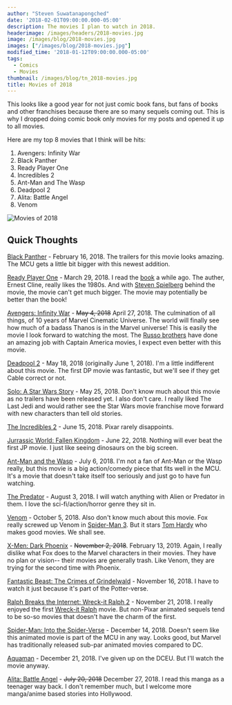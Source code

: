 ```yaml
---
author: "Steven Suwatanapongched"
date: '2018-02-01T09:00:00.000-05:00'
description: The movies I plan to watch in 2018.
headerimage: /images/headers/2018-movies.jpg
image: /images/blog/2018-movies.jpg
images: ["/images/blog/2018-movies.jpg"]
modified_time: '2018-01-12T09:00:00.000-05:00'
tags:
  - Comics
  - Movies
thumbnail: /images/blog/tn_2018-movies.jpg
title: Movies of 2018
---
```



This looks like a good year for not just comic book fans, but fans of books and other franchises because there are so many sequels coming out. This is why I dropped doing comic book only movies for my posts and opened it up to all movies.

Here are my top 8 movies that I think will be hits:

1. Avengers: Infinity War
2. Black Panther
3. Ready Player One
4. Incredibles 2
5. Ant-Man and The Wasp
6. Deadpool 2
7. Alita: Battle Angel
8. Venom

![Movies of 2018](/images/blog/2018-movies.jpg)

## Quick Thoughts

[Black Panther](http://www.imdb.com/title/tt1825683/) - February 16, 2018. The trailers for this movie looks amazing. The MCU gets a little bit bigger with this newest addition.

[Ready Player One](http://www.imdb.com/title/tt1677720/) - March 29, 2018. I read the [book](http://amzn.to/2DTgtTj) a while ago. The auther, Ernest Cline, really likes the 1980s. And with [Steven Spielberg](http://www.imdb.com/title/tt7133092/) behind the movie, the movie can't get much bigger. The movie may potentially be better than the book!

[Avengers: Infinity War](http://www.imdb.com/title/tt4154756/) - ~~May 4, 2018~~ April 27, 2018. The culmination of all things, of 10 years of Marvel Cinematic Universe. The world will finally see how much of a badass Thanos is in the Marvel universe! This is easily the movie I look forward to watching the most. The [Russo brothers](https://en.wikipedia.org/wiki/Russo_brothers) have done an amazing job with Captain America movies, I expect even better with this movie.

[Deadpool 2](http://www.imdb.com/title/tt5463162/) - May 18, 2018 (originally June 1, 2018). I'm a little indifferent about this movie. The first DP movie was fantastic, but we'll see if they get Cable correct or not.

[Solo: A Star Wars Story](http://www.imdb.com/title/tt3778644/) - May 25, 2018. Don't know much about this movie as no trailers have been released yet. I also don't care. I really liked The Last Jedi and would rather see the Star Wars movie franchise move forward with new characters than tell old stories.

[The Incredibles 2](http://www.imdb.com/title/tt3606756/) - June 15, 2018. Pixar rarely disappoints.

[Jurrassic World: Fallen Kingdom](http://www.imdb.com/title/tt4881806/) - June 22, 2018. Nothing will ever beat the first JP movie. I just like seeing dinosaurs on the big screen.

[Ant-Man and the Wasp](http://www.imdb.com/title/tt5095030) - July 6, 2018. I'm not a fan of Ant-Man or the Wasp really, but this movie is a big action/comedy piece that fits well in the MCU. It's a movie that doesn't take itself too seriously and just go to have fun watching.

[The Predator](http://www.imdb.com/title/tt3829266/) - August 3, 2018. I will watch anything with Alien or Predator in them. I love the sci-fi/action/horror genre they sit in.

[Venom](http://www.imdb.com/title/tt1270797/) - October 5, 2018. Also don't know much about this movie. Fox really screwed up Venom in [Spider-Man 3](http://www.imdb.com/title/tt0413300/). But it stars [Tom Hardy](http://www.imdb.com/name/nm0362766/) who makes good movies. We shall see.

[X-Men: Dark Phoenix](http://www.imdb.com/title/tt6565702/) - ~~November 2, 2018~~. February 13, 2019. Again, I really dislike what Fox does to the Marvel characters in their movies. They have no plan or vision-- their movies are generally trash. Like Venom, they are trying for the second time with Phoenix.

[Fantastic Beast: The Crimes of Grindelwald](http://www.imdb.com/title/tt4123430/) - November 16, 2018. I have to watch it just because it's part of the Potter-verse.

[Ralph Breaks the Internet: Wreck-it Ralph 2](http://www.imdb.com/title/tt5848272/) -  November 21, 2018. I really enjoyed the first [Wreck-it Ralph](http://www.imdb.com/title/tt1772341/) movie. But non-Pixar animated sequels tend to be so-so movies that doesn't have the charm of the first.

[Spider-Man: Into the Spider-Verse](http://www.imdb.com/title/tt4633694/) - December 14, 2018. Doesn't seem like this animated movie is part of the MCU in any way. Looks good, but Marvel has traditionally released sub-par animated movies compared to DC.

[Aquaman](http://www.imdb.com/title/tt1477834/) - December 21, 2018. I've given up on the DCEU. But I'll watch the movie anyway.

[Alita: Battle Angel](http://www.imdb.com/title/tt0437086/) - ~~July 20, 2018~~ December 27, 2018. I read this manga as a teenager way back. I don't remember much, but I welcome more manga/anime based stories into Hollywood.
